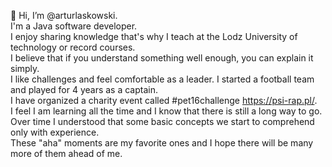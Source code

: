 👋 Hi, I’m @arturlaskowski. \
I'm a Java software developer. \
I enjoy sharing knowledge that's why I teach at the Lodz University of technology or record courses. \
I believe that if you understand something well enough, you can explain it simply. \
I like challenges and feel comfortable as a leader. 
I started a football team and played for 4 years as a captain. \
I have organized a charity event called #pet16challenge https://psi-rap.pl/. \
I feel I am learning all the time and I know that there is still a long way to go. \
Over time I understood that some basic concepts we start to comprehend only with experience. \
These "aha" moments are my favorite ones and I hope there will be many more of them ahead of me.
